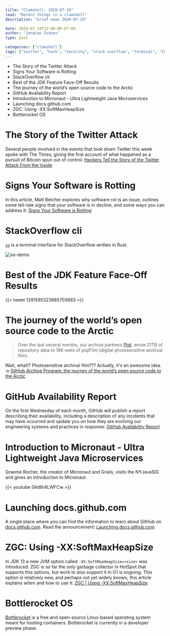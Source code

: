 ```yaml
---
title: "Clamshell: 2020-07-19"
lead: "Recent things in a clamshell"
description: "brief news 2020-07-19"

date: 2020-07-19T12:00:00-07:00
author: "Jonatan Ivanov"
type: post

categories: ["clamshell"]
tags: ["twitter", "hack", "security", "stack overflow", "terminal", "CLI", "Java", "JDK", "Open Source", "GitHub", "Micronaut", "ZGC"]
---
```


- The Story of the Twitter Attack
- Signs Your Software is Rotting
- StackOverflow cli
- Best of the JDK Feature Face-Off Results
- The journey of the world’s open source code to the Arctic
- GitHub Availability Report
- Introduction to Micronaut - Ultra Lightweight Java Microservices
- Launching docs.github.com
- ZGC: Using -XX:SoftMaxHeapSize
- Bottlerocket OS

<!--more-->

# The Story of the Twitter Attack

Several people involved in the events that took down Twitter this week spoke with The Times, giving the first account of what happened as a pursuit of Bitcoin spun out of control: [Hackers Tell the Story of the Twitter Attack From the Inside](https://www.nytimes.com/2020/07/17/technology/twitter-hackers-interview.html)

# Signs Your Software is Rotting

In this article, Matt Belcher explores why software rot is an issue, outlines some tell-tale signs that your software is in decline, and some ways you can address it: [Signs Your Software is Rotting](https://codurance.com/2020/06/09/signs-your-software-is-rotting/)

# StackOverflow cli

[`so`](https://github.com/samtay/so) is a terminal interface for StackOverflow written in Rust.

![so-demo](https://raw.githubusercontent.com/samtay/so/9478b5b382e9b4531613996441e33f4d31894ac1/assets/demo.gif)

# Best of the JDK Feature Face-Off Results

{{< tweet 1281595323685703683 >}}

# The journey of the world’s open source code to the Arctic

>Over the last several months, our archive partners [Piql](https://www.piql.com/), wrote 21TB of repository data to 186 reels of piqlFilm (digital photosensitive archival film).

Wait, what!? Photosensitive archival film??? Actually, it's an awesome idea. :o
[GitHub Archive Program: the journey of the world’s open source code to the Arctic](https://github.blog/2020-07-16-github-archive-program-the-journey-of-the-worlds-open-source-code-to-the-arctic/)

# GitHub Availability Report

On the first Wednesday of each month, GitHub will publish a report describing their availability, including a description of any incidents that may have occurred and update you on how they are evolving our engineering systems and practices in response: [GitHub Availability Report](https://github.blog/2020-07-08-introducing-the-github-availability-report/)

# Introduction to Micronaut - Ultra Lightweight Java Microservices

Graeme Rocher, the creator of Micronaut and Grails, visits the NYJavaSIG and gives an introduction to Micronaut.

{{< youtube Gkt8h4LWFCw >}}
<br>

# Launching docs.github.com

A single place where you can find the information to learn about GitHub on [docs.github.com](https://docs.github.com/).
Read the announcement: [Launching docs.github.com](https://github.blog/2020-07-01-launching-docs-github-com/)

# ZGC: Using -XX:SoftMaxHeapSize

In JDK 13 a new JVM option called `-XX:SoftMaxHeapSize=<size>` was introduced. ZGC is so far the only garbage collector in HotSpot that supports this options, but work to also support it in G1 is ongoing. This option is relatively new, and perhaps not yet widely known, this article explains when and how to use it: [ZGC | Using -XX:SoftMaxHeapSize](https://malloc.se/blog/zgc-softmaxheapsize)

# Bottlerocket OS

[Bottlerocket](https://github.com/bottlerocket-os/bottlerocket) is a free and open-source Linux-based operating system meant for hosting containers. Bottlerocket is currently in a developer preview phase.
